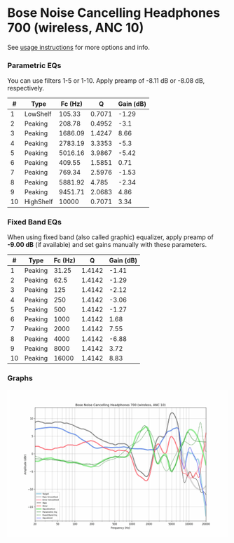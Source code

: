 # Bose Noise Cancelling Headphones 700 (wireless, ANC 10)
See [usage instructions](https://github.com/jaakkopasanen/AutoEq#usage) for more options and info.

### Parametric EQs
You can use filters 1-5 or 1-10. Apply preamp of -8.11 dB or -8.08 dB, respectively.

|   # | Type      |   Fc (Hz) |      Q |   Gain (dB) |
|-----|-----------|-----------|--------|-------------|
|   1 | LowShelf  |    105.33 | 0.7071 |       -1.29 |
|   2 | Peaking   |    208.78 | 0.4952 |       -3.1  |
|   3 | Peaking   |   1686.09 | 1.4247 |        8.66 |
|   4 | Peaking   |   2783.19 | 3.3353 |       -5.3  |
|   5 | Peaking   |   5016.16 | 3.9867 |       -5.42 |
|   6 | Peaking   |    409.55 | 1.5851 |        0.71 |
|   7 | Peaking   |    769.34 | 2.5976 |       -1.53 |
|   8 | Peaking   |   5881.92 | 4.785  |       -2.34 |
|   9 | Peaking   |   9451.71 | 2.0683 |        4.86 |
|  10 | HighShelf |  10000    | 0.7071 |        3.34 |

### Fixed Band EQs
When using fixed band (also called graphic) equalizer, apply preamp of **-9.00 dB** (if available) and set gains manually with these parameters.

|   # | Type    |   Fc (Hz) |      Q |   Gain (dB) |
|-----|---------|-----------|--------|-------------|
|   1 | Peaking |     31.25 | 1.4142 |       -1.41 |
|   2 | Peaking |     62.5  | 1.4142 |       -1.29 |
|   3 | Peaking |    125    | 1.4142 |       -2.12 |
|   4 | Peaking |    250    | 1.4142 |       -3.06 |
|   5 | Peaking |    500    | 1.4142 |       -1.27 |
|   6 | Peaking |   1000    | 1.4142 |        1.68 |
|   7 | Peaking |   2000    | 1.4142 |        7.55 |
|   8 | Peaking |   4000    | 1.4142 |       -6.88 |
|   9 | Peaking |   8000    | 1.4142 |        3.72 |
|  10 | Peaking |  16000    | 1.4142 |        8.83 |

### Graphs
![](./Bose%20Noise%20Cancelling%20Headphones%20700%20(wireless,%20ANC%2010).png)
